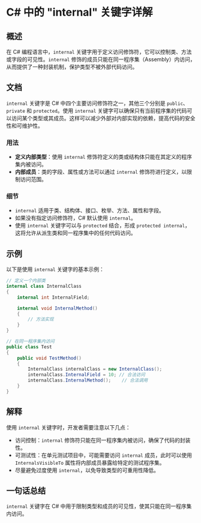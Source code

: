 <!--
Meta Description: # C# 中的 "internal" 关键字详解 ## 概述 在 C# 编程语言中，`internal` 关键字用于定义访问修饰符，它可以控制类、方法或字段的可见性。`internal` 修饰的成员只能在同一程序集（Assembly）内访问，从而提供了一种封装机制，保护类型不被外部代码访问。 ## ...
Meta Keywords: internal, internalclass, public, protected, class
-->

# C# 中的 "internal" 关键字详解

## 概述
在 C# 编程语言中，`internal` 关键字用于定义访问修饰符，它可以控制类、方法或字段的可见性。`internal` 修饰的成员只能在同一程序集（Assembly）内访问，从而提供了一种封装机制，保护类型不被外部代码访问。

## 文档
`internal` 关键字是 C# 中四个主要访问修饰符之一，其他三个分别是 `public`、`private` 和 `protected`。使用 `internal` 关键字可以确保只有当前程序集的代码可以访问某个类型或其成员。这样可以减少外部对内部实现的依赖，提高代码的安全性和可维护性。

### 用法
- **定义内部类型**：使用 `internal` 修饰符定义的类或结构体只能在其定义的程序集内被访问。
- **内部成员**：类的字段、属性或方法可以通过 `internal` 修饰符进行定义，以限制访问范围。

### 细节
- `internal` 适用于类、结构体、接口、枚举、方法、属性和字段。
- 如果没有指定访问修饰符，C# 默认使用 `internal`。
- 使用 `internal` 关键字可以与 `protected` 结合，形成 `protected internal`，这将允许从派生类和同一程序集中的任何代码访问。

## 示例
以下是使用 `internal` 关键字的基本示例：

```csharp
// 定义一个内部类
internal class InternalClass
{
    internal int InternalField;

    internal void InternalMethod()
    {
        // 方法实现
    }
}

// 在同一程序集内访问
public class Test
{
    public void TestMethod()
    {
        InternalClass internalClass = new InternalClass();
        internalClass.InternalField = 10; // 合法访问
        internalClass.InternalMethod();    // 合法调用
    }
}
```

## 解释
使用 `internal` 关键字时，开发者需要注意以下几点：
- 访问控制：`internal` 修饰符只能在同一程序集内被访问，确保了代码的封装性。
- 可测试性：在单元测试项目中，可能需要访问 `internal` 成员，此时可以使用 `InternalsVisibleTo` 属性将内部成员暴露给特定的测试程序集。
- 尽量避免过度使用 `internal`，以免导致类型的可重用性降低。

## 一句话总结
`internal` 关键字在 C# 中用于限制类型和成员的可见性，使其只能在同一程序集内访问。